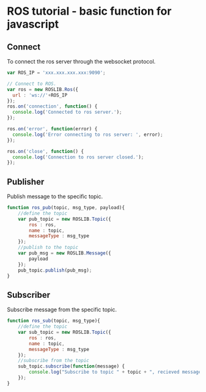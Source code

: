# ROS tutorial - basic function for javascript

## Connect
To connect the ros server through the websocket protocol.

```js
var ROS_IP = 'xxx.xxx.xxx.xxx:9090';

// Connect to ROS.
var ros = new ROSLIB.Ros({
  url : 'ws://'+ROS_IP
});
ros.on('connection', function() {
  console.log('Connected to ros server.');
});

ros.on('error', function(error) {
  console.log('Error connecting to ros server: ', error);
});

ros.on('close', function() {
  console.log('Connection to ros server closed.');
});
```

## Publisher
Publish message to the specific topic.

```js
function ros_pub(topic, msg_type, payload){
	//define the topic
	var pub_topic = new ROSLIB.Topic({
		ros : ros,
		name : topic,
		messageType : msg_type
	});
	//publish to the topic
	var pub_msg = new ROSLIB.Message({
		payload
	});
	pub_topic.publish(pub_msg);
}
```

## Subscriber
Subscribe message from the specific topic.

```js
function ros_sub(topic, msg_type){
	//define the topic
	var sub_topic = new ROSLIB.Topic({
		ros : ros,
		name : topic,
		messageType : msg_type
	});
	//subscribe from the topic
	sub_topic.subscribe(function(message) {
		console.log("Subscribe to topic " + topic + ", recieved message:" + message);
	});
}
```